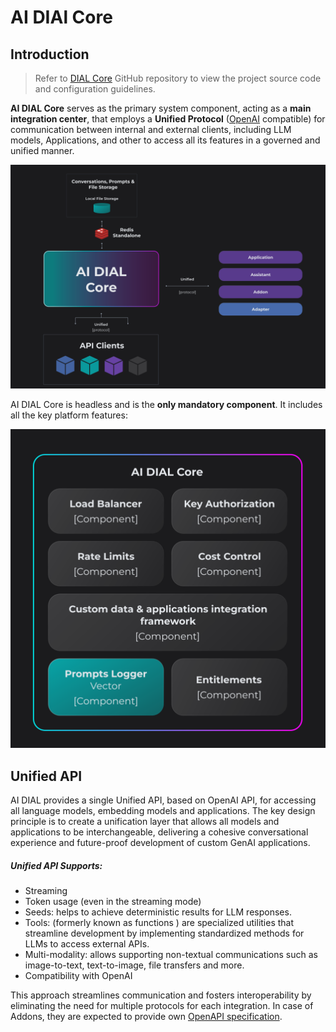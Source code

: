 # AI DIAl Core

## Introduction

> Refer to [DIAL Core](https://github.com/epam/ai-dial-core) GitHub repository to view the project source code and configuration guidelines.

**AI DIAL Core** serves as the primary system component, acting as a **main integration center**, that employs a **Unified Protocol** ([OpenAI](https://learn.microsoft.com/en-us/azure/ai-services/openai/reference) compatible) for communication between internal and external clients, including LLM models, Applications, and other to access all its features in a governed and unified manner.

![](img/minimal2.svg)

AI DIAL Core is headless and is the **only mandatory component**. It includes all the key platform features:

![](img/core.svg)

## Unified API 

AI DIAL provides a single Unified API, based on OpenAI API, for accessing all language models, embedding models and applications. The key design principle is to create a unification layer that allows all models and applications to be interchangeable, delivering a cohesive conversational experience and future-proof development of custom GenAI applications.

##### Unified API Supports:

- Streaming
- Token usage (even in the streaming mode)
- Seeds: helps to achieve deterministic results for LLM responses.
- Tools: (formerly known as functions ) are specialized utilities that streamline development by implementing standardized methods for LLMs to access external APIs.
- Multi-modality: allows supporting non-textual communications such as image-to-text, text-to-image, file transfers and more.
- Compatibility with OpenAI

This approach streamlines communication and fosters interoperability by eliminating the need for multiple protocols for each integration. In case of Addons, they are expected to provide own [OpenAPI specification](https://www.openapis.org/what-is-openapi).